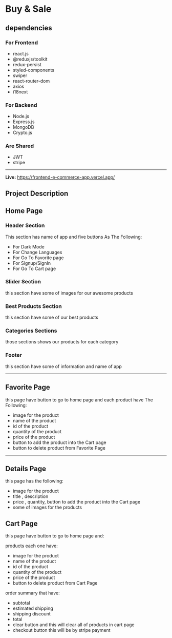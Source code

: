 # Buy & Sale

## dependencies

### For Frontend

* react.js
* @reduxjs/toolkit
* redux-persist
* styled-components
* swiper
* react-router-dom
* axios
* i18next

### For Backend

* Node.js
* Express.js
* MongoDB
* Crypto.js

### Are Shared

* JWT
* stripe

---

**Live:** https://frontend-e-commerce-app.vercel.app/

## Project Description

## Home Page

### Header Section

This section has name of app and five buttons As The Following:
- For Dark Mode
- For Change Languages
- For Go To Favorite page
- For Signup/SignIn
- For Go To Cart page

### Slider Section

this section have some of images for our awesome products

### Best Products Section

this section have some of our best products

### Categories Sections

those sections shows our products for each category

### Footer

this section have some of information and name of app

---

## Favorite Page

this page have button to go to home page and each product have The Following:
- image for the product
- name of the product
- id of the product
- quantity of the product
- price of the product
- button to add the product into the Cart page
- button to delete product from Favorite Page

---

## Details Page

this page has the following:
- image for the product
- title , description
- price , quantity, button to add the product into the Cart page
- some of images for the products
 

## Cart Page

this page have button to go to home page and:

products each one have:

- image for the product
- name of the product
- id of the product
- quantity of the product
- price of the product
- button to delete product from Cart Page

order summary that have:

- subtotal
- estimated shipping
- shipping discount
- total
- clear button and this will clear all of products in cart page
- checkout button this will be by stripe payment